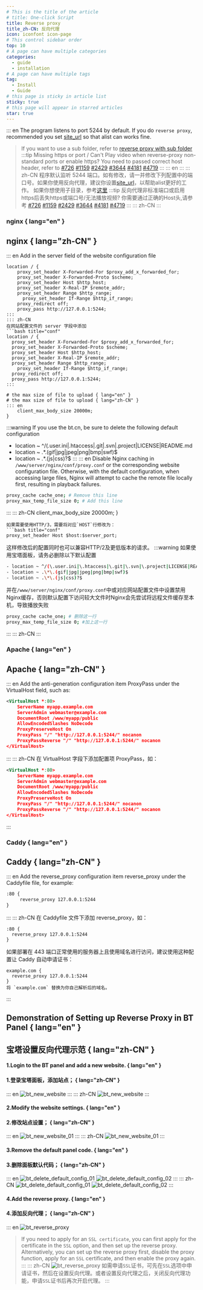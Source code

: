 ```yaml
---
# This is the title of the article
# title: One-click Script
title: Reverse proxy
title_zh-CN: 反向代理
icon: iconfont icon-page
# This control sidebar order
top: 10
# A page can have multiple categories
categories:
  - guide
  - installation
# A page can have multiple tags
tag:
  - Install
  - Guide
# this page is sticky in article list
sticky: true
# this page will appear in starred articles
star: true
---
```


::: en
The program listens to port 5244 by default. If you do `reverse proxy`, recommended you set [site_url](../../config/configuration.md#site_url) so that alist can works fine.

> If you want to use a sub folder, refer to [reverse proxy with sub folder](../../faq/howto.md#how-to-reverse-proxy-with-sub-directory)
> :::tip Missing https or port / Can't Play video when reverse-proxy non-standard ports or enable https?
> You need to passed correct host header, refer to [#726](https://github.com/alist-org/alist/issues/726) [#1159](https://github.com/alist-org/alist/issues/1159) [#2429](https://github.com/alist-org/alist/issues/2429) [#3644](https://github.com/alist-org/alist/issues/3644) [#4181](https://github.com/alist-org/alist/issues/4181) [#4719](https://github.com/alist-org/alist/issues/4719)
> :::
> ::: en
> :::
> ::: zh-CN
> 程序默认监听 5244 端口。如有修改，请一并修改下列配置中的端口号。如果你使用反向代理，建议你设置[site_url](../../config/configuration.md#site_url)，以帮助alist更好的工作。
> 如果你想使用子目录，参考[这里](../../faq/howto.md#如何对子目录进行反向代理)
> :::tip 反向代理非标准端口或启用https后丢失https或端口号/无法播放视频?
> 你需要通过正确的Host头,请参考 [#726](https://github.com/alist-org/alist/issues/726) [#1159](https://github.com/alist-org/alist/issues/1159) [#2429](https://github.com/alist-org/alist/issues/2429) [#3644](https://github.com/alist-org/alist/issues/3644) [#4181](https://github.com/alist-org/alist/issues/4181) [#4719](https://github.com/alist-org/alist/issues/4719)
> :::
> ::: zh-CN
> :::

### **nginx** { lang="en" }

## **nginx** { lang="zh-CN" }

::: en
Add in the server field of the website configuration file

````nginx
location / {
    proxy_set_header X-Forwarded-For $proxy_add_x_forwarded_for;
    proxy_set_header X-Forwarded-Proto $scheme;
    proxy_set_header Host $http_host;
    proxy_set_header X-Real-IP $remote_addr;
    proxy_set_header Range $http_range;
	  proxy_set_header If-Range $http_if_range;
    proxy_redirect off;
    proxy_pass http://127.0.0.1:5244;
:::
::: zh-CN
在网站配置文件的 server 字段中添加
```bash title="conf"
location / {
  proxy_set_header X-Forwarded-For $proxy_add_x_forwarded_for;
  proxy_set_header X-Forwarded-Proto $scheme;
  proxy_set_header Host $http_host;
  proxy_set_header X-Real-IP $remote_addr;
  proxy_set_header Range $http_range;
	proxy_set_header If-Range $http_if_range;
  proxy_redirect off;
  proxy_pass http://127.0.0.1:5244;
:::

# the max size of file to upload { lang="en" }
# the max size of file to upload { lang="zh-CN" }
::: en
    client_max_body_size 20000m;
}
````

:::warning
If you use the bt.cn, be sure to delete the following default configuration

- location ~ ^/(\.user.ini|\.htaccess|\.git|\.svn|\.project|LICENSE|README.md
- location ~ .\*\.(gif|jpg|jpeg|png|bmp|swf)$
- location ~ .\*\.(js|css)?$
  :::
  ::: en
  Disable Nginx caching in `/www/server/nginx/conf/proxy.conf` or the corresponding website configuration file. Otherwise, with the default configuration, when accessing large files, Nginx will attempt to cache the remote file locally first, resulting in playback failures.

```bash title="conf"
proxy_cache cache_one; # Remove this line
proxy_max_temp_file_size 0; # Add this line
```

:::
::: zh-CN
client_max_body_size 20000m;
}

````
如果需要使用HTTP/3，需要将对应`HOST`行修改为：
```bash title="conf"
proxy_set_header Host $host:$server_port;
````

这样修改后的配置同时也可以兼容HTTP/2及更低版本的请求。
:::warning
如果使用宝塔面板，请务必删除以下默认配置

```bash title="conf"
- location ~ ^/(\.user.ini|\.htaccess|\.git|\.svn|\.project|LICENSE|README.md
- location ~ .\*\.(gif|jpg|jpeg|png|bmp|swf)$
- location ~ .\*\.(js|css)?$
```

并在`/www/server/nginx/conf/proxy.conf`中或对应网站配置文件中设置禁用Nginx缓存，否则默认配置下访问较大文件时Nginx会先尝试将远程文件缓存至本机，导致播放失败

```bash title="conf"
proxy_cache cache_one; # 删除这一行
proxy_max_temp_file_size 0; #加上这一行
```

:::
::: zh-CN
:::

### **Apache** { lang="en" }

## **Apache** { lang="zh-CN" }

::: en
Add the anti-generation configuration item ProxyPass under the VirtualHost field, such as:

```xml
<VirtualHost *:80>
    ServerName myapp.example.com
    ServerAdmin webmaster@example.com
    DocumentRoot /www/myapp/public
    AllowEncodedSlashes NoDecode
    ProxyPreserveHost On
    ProxyPass "/" "http://127.0.0.1:5244/" nocanon
    ProxyPassReverse "/" "http://127.0.0.1:5244/" nocanon
</VirtualHost>
```

:::
::: zh-CN
在 VirtualHost 字段下添加配置项 ProxyPass，如：

```xml
<VirtualHost *:80>
    ServerName myapp.example.com
    ServerAdmin webmaster@example.com
    DocumentRoot /www/myapp/public
    AllowEncodedSlashes NoDecode
    ProxyPreserveHost On
    ProxyPass "/" "http://127.0.0.1:5244/" nocanon
    ProxyPassReverse "/" "http://127.0.0.1:5244/" nocanon
</VirtualHost>
```

:::

### **Caddy** { lang="en" }

## **Caddy** { lang="zh-CN" }

::: en
Add the reverse_proxy configuration item reverse_proxy under the Caddyfile file, for example:

```xml
:80 {
     reverse_proxy 127.0.0.1:5244
}
```

:::
::: zh-CN
在 Caddyfile 文件下添加 reverse_proxy，如：

```
:80 {
  reverse_proxy 127.0.0.1:5244
}
```

如果部署在 443 端口正常使用的服务器上且使用域名进行访问，建议使用这种配置让 Caddy 自动申请证书：

```
example.com {
  reverse_proxy 127.0.0.1:5244
}
将 `example.com` 替换为你自己解析后的域名。
```

:::

## **Demonstration of Setting up Reverse Proxy in BT Panel** { lang="en" }

## **宝塔设置反向代理示范** { lang="zh-CN" }

#### 1.Login to the BT panel and add a new website. { lang="en" }

#### 1.登录宝塔面板，添加站点； { lang="zh-CN" }

::: en
![bt_new_website](/img/guide/reverse_proxy/bt_new_website.png)
:::
::: zh-CN
![bt_new_website](/img/guide/reverse_proxy/bt_new_website.png)
:::

#### 2.Modify the website settings. { lang="en" }

#### 2.修改站点设置； { lang="zh-CN" }

::: en
![bt_new_website_01](/img/guide/reverse_proxy/bt_new_website_01.png)
:::
::: zh-CN
![bt_new_website_01](/img/guide/reverse_proxy/bt_new_website_01.png)
:::

#### 3.Remove the default panel code. { lang="en" }

#### 3.删除面板默认代码； { lang="zh-CN" }

::: en
![bt_delete_default_config_01](/img/guide/reverse_proxy/bt_delete_default_config_01.png)
![bt_delete_default_config_02](/img/guide/reverse_proxy/bt_delete_default_config_02.png)
:::
::: zh-CN
![bt_delete_default_config_01](/img/guide/reverse_proxy/bt_delete_default_config_01.png)
![bt_delete_default_config_02](/img/guide/reverse_proxy/bt_delete_default_config_02.png)
:::

#### 4.Add the reverse proxy. { lang="en" }

#### 4.添加反向代理； { lang="zh-CN" }

::: en
![bt_reverse_proxy](/img/guide/reverse_proxy/bt_reverse_proxy.png)

> If you need to apply for an `SSL certificate`, you can first apply for the certificate in the `SSL` option, and then set up the reverse proxy. Alternatively, you can set up the reverse proxy first, disable the proxy function, apply for an `SSL` certificate, and then enable the proxy again.
> :::
> ::: zh-CN
> ![bt_reverse_proxy](/img/guide/reverse_proxy/bt_reverse_proxy.png)
> 如需申请`SSL`证书，可先在`SSL`选项中申请证书，然后在设置反向代理。或者设置反向代理之后，关闭反向代理功能，申请`SSL`证书后再次开启代理。
> :::
